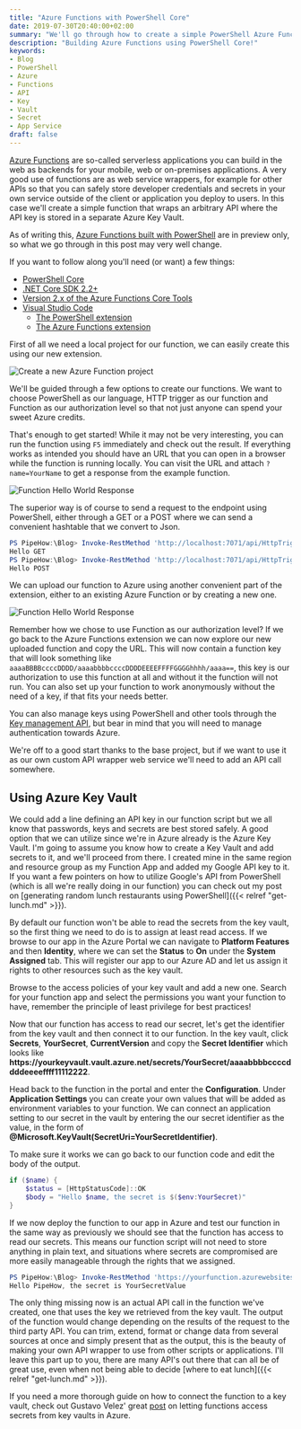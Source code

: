 ```yaml
---
title: "Azure Functions with PowerShell Core"
date: 2019-07-30T20:40:00+02:00
summary: "We'll go through how to create a simple PowerShell Azure Function that calls an API with the key stored in an Azure Key Vault, and then how to call it from somewhere else!"
description: "Building Azure Functions using PowerShell Core!"
keywords:
- Blog
- PowerShell
- Azure
- Functions
- API
- Key
- Vault
- Secret
- App Service
draft: false
---
```


[Azure Functions](https://azure.microsoft.com/en-in/services/functions/) are so-called serverless applications you can build in the web as backends for your mobile, web or on-premises applications. A very good use of functions are as web service wrappers, for example for other APIs so that you can safely store developer credentials and secrets in your own service outside of the client or application you deploy to users. In this case we'll create a simple function that wraps an arbitrary API where the API key is stored in a separate Azure Key Vault.

As of writing this, [Azure Functions built with PowerShell](https://docs.microsoft.com/en-gb/azure/azure-functions/functions-create-first-function-powershell) are in preview only, so what we go through in this post may very well change.

If you want to follow along you'll need (or want) a few things:

- [PowerShell Core](https://docs.microsoft.com/en-us/powershell/scripting/install/installing-powershell-core-on-windows?view=powershell-6)
- [.NET Core SDK 2.2+](https://dotnet.microsoft.com/download)
- [Version 2.x of the Azure Functions Core Tools](https://docs.microsoft.com/en-gb/azure/azure-functions/functions-run-local#v2)
- [Visual Studio Code](https://code.visualstudio.com/)
    - [The PowerShell extension](https://marketplace.visualstudio.com/items?itemName=ms-vscode.PowerShell)
    - [The Azure Functions extension](https://marketplace.visualstudio.com/items?itemName=ms-azuretools.vscode-azurefunctions)

First of all we need a local project for our function, we can easily create this using our new extension.

![Create a new Azure Function project](/img/new-azurefunction/vscode_create_azurefunctionproject.png)

We'll be guided through a few options to create our functions. We want to choose PowerShell as our language, HTTP trigger as our function and Function as our authorization level so that not just anyone can spend your sweet Azure credits.

That's enough to get started! While it may not be very interesting, you can run the function using ```F5``` immediately and check out the result. If everything works as intended you should have an URL that you can open in a browser while the function is running locally. You can visit the URL and attach ```?name=YourName``` to get a response from the example function.

![Function Hello World Response](/img/new-azurefunction/azurefunction_helloworld.png)

The superior way is of course to send a request to the endpoint using PowerShell, either through a GET or a POST where we can send a convenient hashtable that we convert to Json.

```ps1
PS PipeHow:\Blog> Invoke-RestMethod 'http://localhost:7071/api/HttpTrigger?name=GET'
Hello GET
PS PipeHow:\Blog> Invoke-RestMethod 'http://localhost:7071/api/HttpTrigger' -Method Post -Body (@{'name'='POST'} | ConvertTo-Json)
Hello POST
```

We can upload our function to Azure using another convenient part of the extension, either to an existing Azure Function or by creating a new one.

![Function Hello World Response](/img/new-azurefunction/vscode_upload_azurefunction.png)

Remember how we chose to use Function as our authorization level? If we go back to the Azure Functions extension we can now explore our new uploaded function and copy the URL. This will now contain a function key that will look something like ```aaaaBBBBccccDDDD/aaaabbbbccccDDDDEEEEFFFFGGGGhhhh/aaaa==```, this key is our authorization to use this function at all and without it the function will not run. You can also set up your function to work anonymously without the need of a key, if that fits your needs better.

You can also manage keys using PowerShell and other tools through the [Key management API](https://github.com/Azure/azure-functions-host/wiki/Key-management-API), but bear in mind that you will need to manage authentication towards Azure.

We're off to a good start thanks to the base project, but if we want to use it as our own custom API wrapper web service we'll need to add an API call somewhere.

## Using Azure Key Vault

We could add a line defining an API key in our function script but we all know that passwords, keys and secrets are best stored safely. A good option that we can utilize since we're in Azure already is the Azure Key Vault. I'm going to assume you know how to create a Key Vault and add secrets to it, and we'll proceed from there. I created mine in the same region and resource group as my Function App and added my Google API key to it. If you want a few pointers on how to utilize Google's API from PowerShell (which is all we're really doing in our function) you can check out my post on [generating random lunch restaurants using PowerShell]({{< relref "get-lunch.md" >}}).

By default our function won't be able to read the secrets from the key vault, so the first thing we need to do is to assign at least read access. If we browse to our app in the Azure Portal we can navigate to **Platform Features** and then **Identity**, where we can set the **Status** to **On** under the **System Assigned** tab. This will register our app to our Azure AD and let us assign it rights to other resources such as the key vault.

Browse to the access policies of your key vault and add a new one. Search for your function app and select the permissions you want your function to have, remember the principle of least privilege for best practices!

Now that our function has access to read our secret, let's get the identifier from the key vault and then connect it to our function. In the key vault, click **Secrets**, **YourSecret**, **CurrentVersion** and copy the **Secret Identifier** which looks like **https://<i></i>yourkeyvault.vault.azure.net/secrets/YourSecret/aaaabbbbccccddddeeeeffff11112222**.

Head back to the function in the portal and enter the **Configuration**. Under **Application Settings** you can create your own values that will be added as environment variables to your function. We can connect an application setting to our secret in the vault by entering the our secret identifier as the value, in the form of **@Microsoft.KeyVault(SecretUri=YourSecretIdentifier)**.

To make sure it works we can go back to our function code and edit the body of the output.

```ps1
if ($name) {
    $status = [HttpStatusCode]::OK
    $body = "Hello $name, the secret is $($env:YourSecret)"
}
```

If we now deploy the function to our app in Azure and test our function in the same way as previously we should see that the function has access to read our secrets. This means our function script will not need to store anything in plain text, and situations where secrets are compromised are more easily manageable through the rights that we assigned.

```ps1
PS PipeHow:\Blog> Invoke-RestMethod 'https://yourfunction.azurewebsites.net/api/HttpTrigger?name=PipeHow&code=aaaaBBBBccccDDDD/aaaabbbbccccDDDDEEEEFFFFGGGGhhhh/aaaa=='
Hello PipeHow, the secret is YourSecretValue
```

The only thing missing now is an actual API call in the function we've created, one that uses the key we retrieved from the key vault. The output of the function would change depending on the results of the request to the third party API. You can trim, extend, format or change data from several sources at once and simply present that as the output, this is the beauty of making your own API wrapper to use from other scripts or applications. I'll leave this part up to you, there are many API's out there that can all be of great use, even when not being able to decide [where to eat lunch]({{< relref "get-lunch.md" >}}).

If you need a more thorough guide on how to connect the function to a key vault, check out Gustavo Velez' great [post](https://practical365.com/azure-ad/securing-sensitive-information-in-azure-functions-with-the-azure-key-vault/) on letting functions access secrets from key vaults in Azure.